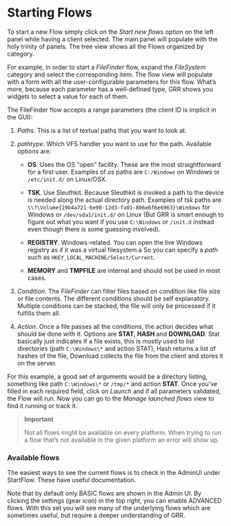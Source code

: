 # Starting Flows

To start a new Flow simply click on the *Start new flows* option on the
left panel while having a client selected. The main panel will populate with the holy trinity of panels. The tree view shows all the Flows organized by category.

For example, in order to start a *FileFinder* flow,
expand the *FileSystem* category and select the corresponding item.
The flow view will populate with a form with all the user-configurable
parameters for this flow. What’s more, because each parameter has a
well-defined type, GRR shows you widgets to select a value for each
of them.

The FileFinder flow accepts a range parameters (the client ID is
implicit in the GUI):

1.  *Paths*. This is a list of textual paths that you want to look at.

2.  *pathtype*. Which VFS handler you want to use for the path.
    Available options are:

      - **OS**. Uses the OS "open" facility. These are the most
        straightforward for a first user. Examples of *os* paths are
        `C:/Windows` on Windows or `/etc/init.d/` on Linux/OSX.

      - **TSK**. Use Sleuthkit. Because Sleuthkit is invoked a path to
        the device is needed along the actual directory path. Examples
        of *tsk* paths are
        `\\?\Volume{19b4a721-6e90-12d3-fa01-806e6f6e6963}\Windows` for
        Windows or `/dev/sda1/init.d/` on Linux (But GRR is smart enough to figure out what you want if you use `C:\Windows` or `/init.d` instead even though there is some guessing involved).

      - **REGISTRY**. Windows-related. You can open the live Windows
        registry as if it was a virtual filesystem.a So you can specify
        a *path* such as `HKEY_LOCAL_MACHINE/Select/Current`.

      - **MEMORY** and **TMPFILE** are internal and should not be used in most cases.

3.  *Condition*. The *FileFinder* can filter files based on condition like file size or file contents. The different conditions should be self explanatory. Multiple conditions can be stacked, the file will only be processed if it fulfills them all.

4. *Action*. Once a file passes all the conditions, the action decides what should be done with it. Options are **STAT**, **HASH** and **DOWNLOAD**. Stat basically just indicates if a file exists, this is mostly used to list directories (path `C:\Windows\*` and action STAT), Hash returns a list of hashes of the file, Download collects the file from the client and stores it on the server.

For this example, a good set of arguments would be a directory listing, something like path `C:\Windows\*` or `/tmp/*` and action **STAT**. Once you’ve filled in each required field, click on *Launch* and if all
parameters validated, the Flow will run. Now you can go to the *Manage
launched flows* view to find it running or track it.

> **Important**
>
> Not all flows might be available on every platform. When trying to run
> a flow that’s not available in the given platform an error will show
> up.

### Available flows ###

The easiest ways to see the current flows is to check in the AdminUI under StartFlow. These have useful documentation.

Note that by default only BASIC flows are shown in the Admin UI. By clicking the settings (gear icon) in the top right, you can enable ADVANCED flows. With this set you will see many of the underlying flows which are sometimes useful, but require a deeper understanding of GRR.